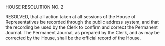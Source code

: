   

HOUSE RESOLUTION NO. 2

 

RESOLVED, that all action taken at all sessions of the House of Representatives be recorded through the public address system, and that the recording be used by the Clerk to confirm and correct the Permanent Journal. The Permanent Journal, as prepared by the Clerk, and as may be corrected by the House, shall be the official record of the House.

